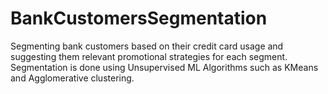 # BankCustomersSegmentation
Segmenting bank customers based on their credit card usage and suggesting them relevant promotional strategies for each segment. Segmentation is done using Unsupervised ML Algorithms such as KMeans and Agglomerative clustering.

